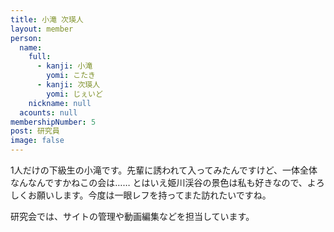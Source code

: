 ```yaml
---
title: 小滝 次瑛人
layout: member
person:
  name:
    full:
      - kanji: 小滝
        yomi: こたき
      - kanji: 次瑛人
        yomi: じぇいど
    nickname: null
  acounts: null
membershipNumber: 5
post: 研究員
image: false
---
```

1人だけの下級生の小滝です。先輩に誘われて入ってみたんですけど、一体全体なんなんですかねこの会は……
とはいえ姫川渓谷の景色は私も好きなので、よろしくお願いします。今度は一眼レフを持ってまた訪れたいですね。

研究会では、サイトの管理や動画編集などを担当しています。